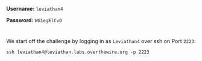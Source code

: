 **Username:** ``leviathan4``

**Password:** ``WG1egElCvO``


#


We start off the challenge by logging in as ``Leviathan4`` over ssh on Port ``2223``:

```console
ssh leviathan4@leviathan.labs.overthewire.org -p 2223
```

